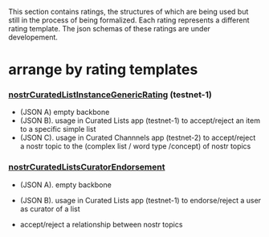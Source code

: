 This section contains ratings, the structures of which are being used but still in the process of being formalized. Each rating represents a different rating template. The json schemas of these ratings are under developement.

# arrange by rating templates

### [nostrCuratedListInstanceGenericRating](nostrCuratedListInstanceGenericRating.md) (testnet-1)
- (JSON A) empty backbone
- (JSON B). usage in Curated Lists app (testnet-1) to accept/reject an item to a specific simple list
- (JSON C). usage in Curated Channnels app (testnet-2) to accept/reject a nostr topic to the (complex list / word type /concept) of nostr topics

### [nostrCuratedListsCuratorEndorsement](nostrCuratedListsCuratorEndorsement.md)
- (JSON A). empty backbone
- (JSON B). usage in Curated Lists app (testnet-1) to endorse/reject a user as curator of a list


- accept/reject a relationship between nostr topics
